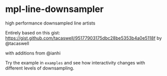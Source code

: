 # mpl-line-downsampler

<!-- [![License](https://img.shields.io/pypi/l/mpl-line-downsampler.svg?color=green)](https://github.com/ianhi/mpl-line-downsampler/raw/main/LICENSE)
[![PyPI](https://img.shields.io/pypi/v/mpl-line-downsampler.svg?color=green)](https://pypi.org/project/mpl-line-downsampler)
[![Python Version](https://img.shields.io/pypi/pyversions/mpl-line-downsampler.svg?color=green)](https://python.org)
[![CI](https://github.com/ianhi/mpl-line-downsampler/actions/workflows/ci/badge.svg)](https://github.com/ianhi/mpl-line-downsampler/actions)
[![codecov](https://codecov.io/gh/ianhi/mpl-line-downsampler/branch/master/graph/badge.svg)](https://codecov.io/gh/ianhi/mpl-line-downsampler) -->

high performance downsampled line artists

Entirely based on this gist: https://gist.github.com/tacaswell/95177903175dbc28be5353b4a0e5118f by @tacaswell

with additions from @ianhi


Try the example in `examples` and see how interactivity changes with different levels of downsampling.
